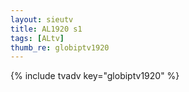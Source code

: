 ```yaml
--- 
layout: sieutv
title: AL1920 s1
tags: [ALtv]
thumb_re: globiptv1920
---
```

{% include tvadv key="globiptv1920" %} 
